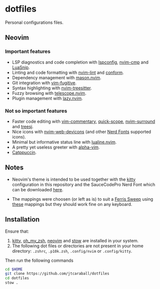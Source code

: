 # dotfiles

Personal configurations files.

## Neovim

### Important features

- LSP diagnostics and code completion with
  [lspconfig](https://github.com/neovim/nvim-lspconfig),
  [nvim-cmp](https://github.com/hrsh7th/nvim-cmp) and
  [LuaSnip](https://github.com/L3MON4D3/LuaSnip).
- Linting and code formatting with
  [nvim-lint](https://github.com/mfussenegger/nvim-lint) and
  [conform](https://github.com/stevearc/conform.nvim).
- Dependency management with
  [mason.nvim](https://github.com/williamboman/mason.nvim).
- Git integration with [vim-fugitive](https://github.com/tpope/vim-fugitive).
- Syntax highlighting with
  [nvim-treesitter](https://github.com/nvim-treesitter/nvim-treesitter).
- Fuzzy browsing with
  [telescope.nvim](https://github.com/nvim-telescope/telescope.nvim).
- Plugin management with [lazy.nvim](https://github.com/folke/lazy.nvim).

### Not so important features

- Faster code editing with
  [vim-commentary](https://github.com/tpope/vim-commentary),
  [quick-scope](https://github.com/unblevable/quick-scope),
  [nvim-surround](https://github.com/kylechui/nvim-surround) and
  [treesj](https://github.com/Wansmer/treesj).
- Nice icons with
  [nvim-web-devicons](https://github.com/nvim-tree/nvim-web-devicons) (and
  other [Nerd Fonts](https://www.nerdfonts.com/) supported icons).
- Minimal but informative status line with
  [lualine.nvim](https://github.com/nvim-lualine/lualine.nvim).
- A pretty yet useless greeter with
  [alpha-vim](https://github.com/goolord/alpha-nvim).
- [Catppuccin](https://github.com/catppuccin/nvim).

## Notes

- Neovim's theme is intended to be used together with the
  [kitty](https://sw.kovidgoyal.net/kitty/) configuration in this repository
  and the SauceCodePro Nerd Font which can be downloaded
  [here](https://www.nerdfonts.com/font-downloads).

- The mappings were choosen (or left as is) to suit a
  [Ferris Sweep](https://github.com/davidphilipbarr/Sweep) using
  [these](https://github.com/jtcaraball/qmk_firmware/blob/my-branch/keyboards/ferris/sweep/keymaps/mine/keymap.c)
  mappings but they should work fine on any keyboard.

## Installation

Ensure that:

1. [kitty](https://sw.kovidgoyal.net/kitty/),
   [oh_my_zsh](https://github.com/ohmyzsh/ohmyzsh),
   [neovim](https://github.com/neovim/neovim) and
   [stow](https://www.gnu.org/software/stow/manual/stow.html) are installed in
   your system.
2. The following dot files or directories are not present in your home
   directory: `.zshrc`, `.p10k.zsh`, `.config/nvim` or `.config/kitty`.

Then run the following commands

```bash
cd $HOME
git clone https://github.com/jtcaraball/dotfiles
cd dotfiles
stow .
```

